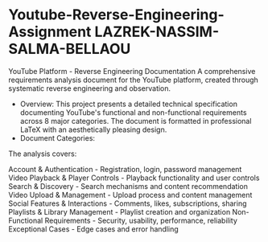 # Youtube-Reverse-Engineering-Assignment LAZREK-NASSIM-SALMA-BELLAOU


YouTube Platform - Reverse Engineering Documentation
A comprehensive requirements analysis document for the YouTube platform, created through systematic reverse engineering and observation. 
- Overview:
This project presents a detailed technical specification documenting YouTube's functional and non-functional requirements across 8 major categories. The document is formatted in professional LaTeX with an aesthetically pleasing design.
- Document Categories:


The analysis covers:

Account & Authentication - Registration, login, password management
Video Playback & Player Controls - Playback functionality and user controls
Search & Discovery - Search mechanisms and content recommendation
Video Upload & Management - Upload process and content management
Social Features & Interactions - Comments, likes, subscriptions, sharing
Playlists & Library Management - Playlist creation and organization
Non-Functional Requirements - Security, usability, performance, reliability
Exceptional Cases - Edge cases and error handling
